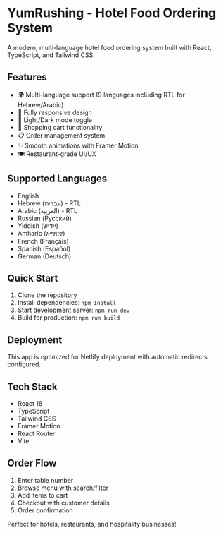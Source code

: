 # YumRushing - Hotel Food Ordering System

A modern, multi-language hotel food ordering system built with React, TypeScript, and Tailwind CSS.

## Features

- 🌍 Multi-language support (9 languages including RTL for Hebrew/Arabic)
- 📱 Fully responsive design
- 🎨 Light/Dark mode toggle
- 🛒 Shopping cart functionality
- 📋 Order management system
- ✨ Smooth animations with Framer Motion
- 🍽️ Restaurant-grade UI/UX

## Supported Languages

- English
- Hebrew (עברית) - RTL
- Arabic (العربية) - RTL
- Russian (Русский)
- Yiddish (ייִדיש)
- Amharic (አማርኛ)
- French (Français)
- Spanish (Español)
- German (Deutsch)

## Quick Start

1. Clone the repository
2. Install dependencies: `npm install`
3. Start development server: `npm run dev`
4. Build for production: `npm run build`

## Deployment

This app is optimized for Netlify deployment with automatic redirects configured.

## Tech Stack

- React 18
- TypeScript
- Tailwind CSS
- Framer Motion
- React Router
- Vite

## Order Flow

1. Enter table number
2. Browse menu with search/filter
3. Add items to cart
4. Checkout with customer details
5. Order confirmation

Perfect for hotels, restaurants, and hospitality businesses!